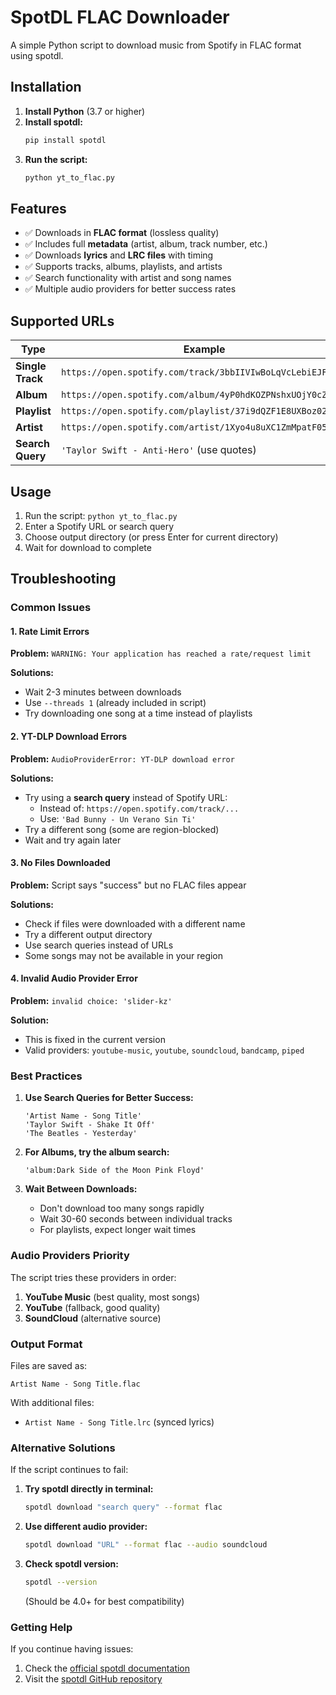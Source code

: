 # SpotDL FLAC Downloader

A simple Python script to download music from Spotify in FLAC format using spotdl.

## Installation

1. **Install Python** (3.7 or higher)
2. **Install spotdl:**
   ```bash
   pip install spotdl
   ```
3. **Run the script:**
   ```bash
   python yt_to_flac.py
   ```

## Features

- ✅ Downloads in **FLAC format** (lossless quality)
- ✅ Includes full **metadata** (artist, album, track number, etc.)
- ✅ Downloads **lyrics** and **LRC files** with timing
- ✅ Supports tracks, albums, playlists, and artists
- ✅ Search functionality with artist and song names
- ✅ Multiple audio providers for better success rates

## Supported URLs

| Type | Example |
|------|---------|
| **Single Track** | `https://open.spotify.com/track/3bbIIVIwBoLqVcLebiEJFo` |
| **Album** | `https://open.spotify.com/album/4yP0hdKOZPNshxUOjY0cZj` |
| **Playlist** | `https://open.spotify.com/playlist/37i9dQZF1E8UXBoz02kGID` |
| **Artist** | `https://open.spotify.com/artist/1Xyo4u8uXC1ZmMpatF05PJ` |
| **Search Query** | `'Taylor Swift - Anti-Hero'` (use quotes) |

## Usage

1. Run the script: `python yt_to_flac.py`
2. Enter a Spotify URL or search query
3. Choose output directory (or press Enter for current directory)
4. Wait for download to complete

## Troubleshooting

### Common Issues

#### 1. Rate Limit Errors
**Problem:** `WARNING: Your application has reached a rate/request limit`

**Solutions:**
- Wait 2-3 minutes between downloads
- Use `--threads 1` (already included in script)
- Try downloading one song at a time instead of playlists

#### 2. YT-DLP Download Errors
**Problem:** `AudioProviderError: YT-DLP download error`

**Solutions:**
- Try using a **search query** instead of Spotify URL:
  - Instead of: `https://open.spotify.com/track/...`
  - Use: `'Bad Bunny - Un Verano Sin Ti'`
- Try a different song (some are region-blocked)
- Wait and try again later

#### 3. No Files Downloaded
**Problem:** Script says "success" but no FLAC files appear

**Solutions:**
- Check if files were downloaded with a different name
- Try a different output directory
- Use search queries instead of URLs
- Some songs may not be available in your region

#### 4. Invalid Audio Provider Error
**Problem:** `invalid choice: 'slider-kz'`

**Solution:**
- This is fixed in the current version
- Valid providers: `youtube-music`, `youtube`, `soundcloud`, `bandcamp`, `piped`

### Best Practices

1. **Use Search Queries for Better Success:**
   ```
   'Artist Name - Song Title'
   'Taylor Swift - Shake It Off'
   'The Beatles - Yesterday'
   ```

2. **For Albums, try the album search:**
   ```
   'album:Dark Side of the Moon Pink Floyd'
   ```

3. **Wait Between Downloads:**
   - Don't download too many songs rapidly
   - Wait 30-60 seconds between individual tracks
   - For playlists, expect longer wait times

### Audio Providers Priority

The script tries these providers in order:
1. **YouTube Music** (best quality, most songs)
2. **YouTube** (fallback, good quality)
3. **SoundCloud** (alternative source)

### Output Format

Files are saved as:
```
Artist Name - Song Title.flac
```

With additional files:
- `Artist Name - Song Title.lrc` (synced lyrics)

### Alternative Solutions

If the script continues to fail:

1. **Try spotdl directly in terminal:**
   ```bash
   spotdl download "search query" --format flac
   ```

2. **Use different audio provider:**
   ```bash
   spotdl download "URL" --format flac --audio soundcloud
   ```

3. **Check spotdl version:**
   ```bash
   spotdl --version
   ```
   (Should be 4.0+ for best compatibility)

### Getting Help

If you continue having issues:

1. Check the [official spotdl documentation](https://spotdl.rtfd.io/)
2. Visit the [spotdl GitHub repository](https://github.com/spotDL/spotify-downloader)
